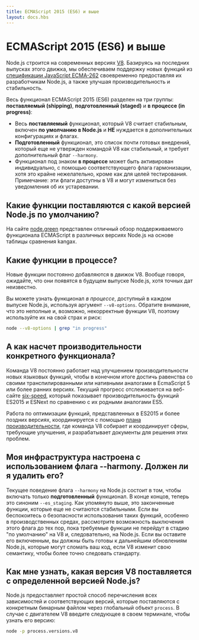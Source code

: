 ```yaml
---
title: ECMAScript 2015 (ES6) и выше
layout: docs.hbs
---
```


# ECMAScript 2015 (ES6) и выше

Node.js строится на современных версиях [V8](https://v8.dev/). Базируясь на последних
выпусках этого движка, мы обеспечиваем поддержку новых функций из
[спецификации JavaScript ECMA-262](http://www.ecma-international.org/publications/standards/Ecma-262.htm)
своевременно предоставляя их разработчикам Node.js, а также улучшая производительность и стабильность.

Весь функционал ECMAScript 2015 (ES6) разделен на три группы: **поставляемый (shipping)**,
**подготовленный (staged)** и **в процессе (in progress)**:

* Весь **поставляемый** функционал, который V8 считает стабильным, включен **по умолчанию в Node.js**
  и **НЕ** нуждается в дополнительных конфигурациях и флагах.
* **Подготовленный** функционал, это список почти готовых внедрений, который еще не утвержден
  командой V8 как стабильный, и требует дополнительный флаг `--harmony`.
* Функционал под знаком **в процессе** может быть активирован индивидуально, с помощью соответствующего
  флага гармонизации, хотя это крайне нежелательно, кроме как для целей тестирования. Примечание:
  эти флаги доступны в V8 и могут измениться без уведомления об их устаревании.

## Какие функции поставляются с какой версией Node.js по умолчанию?

На сайте [node.green](https://node.green/) представлен отличный обзор поддерживаемого функционала
ECMAScript в различных версиях Node.js на основе таблицы сравнения kangax.

## Какие функции в процессе?

Новые функции постоянно добавляются в движок V8. Вообще говоря, ожидайте, что они появятся
в будущем выпуске Node.js, хотя точных дат неизвестно.

Вы можете узнать функционал *в процессе*, доступный в каждом выпуске Node.js, используя аргумент
`--v8-options`. Обратите внимание, что это неполные и, возможно, некорректные функции V8, поэтому
используйте их на свой страх и риск:

```bash
node --v8-options | grep "in progress"
```

## А как насчет производительности конкретного функционала?

Команда V8 постоянно работает над улучшением производительности новых языковых функций, чтобы в
конечном итоге достичь равенства со своими транспилированными или нативными аналогами в EcmaScript 5
или более ранних версиях. Текущий прогресс отслеживается на веб-сайте [six-speed](https://fhinkel.github.io/six-speed),
который показывает производительность функций ES2015 и ESNext по сравнению с их родными аналогами ES5.

Работа по оптимизации функций, представленных в ES2015 и более поздних версиях, координируется с помощью
[плана производительности](https://docs.google.com/document/d/1EA9EbfnydAmmU_lM8R_uEMQ-U_v4l9zulePSBkeYWmY),
где команда V8 собирает и координирует сферы, требующие улучшения, и разрабатывает документы для решения этих проблем.

## Моя инфраструктура настроена с использованием флага --harmony. Должен ли я удалить его?

Текущее поведение флага `--harmony` на Node.js состоит в том, чтобы включать только **подготовленный** функционал.
В конце концов, теперь это синоним `--es_staging`. Как упомянуто выше, это законченные функции, которые еще не считаются
стабильными. Если вы беспокоитесь о безопасности использования таких функций, особенно в производственных средах, рассмотрите
возможность выключения этого флага до тех пор, пока требуемые функции не перейдут в стадию "по умолчанию" на V8 и, следовательно,
на Node.js. Если вы оставите его включенным, вы должны быть готовы к дальнейшим обновлениям Node.js, которые могут сломать ваш код,
если V8 изменит свою семантику, чтобы более точно следовать стандарту.

## Как мне узнать, какая версия V8 поставляется с определенной версией Node.js?

Node.js предоставляет простой способ перечисления всех зависимостей и соответствующих версий, которые поставляются
с конкретным бинарным файлом через глобальный объект `process`. В случае с двигателем V8 введите следующее в своем
терминале, чтобы узнать его версию:

```bash
node -p process.versions.v8
```
